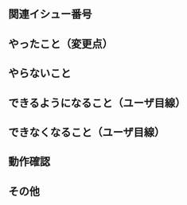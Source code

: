 <!-- 全項目を埋める必要はないです！不要な場合は項目を削除/必要であれば項目追加してください！ -->

## 関連イシュー番号

<!-- #36 など「#〇〇から始まるイシュー番号を記載 -->


## やったこと（変更点）

<!-- このプルリクで何をしたのか？ -->

## やらないこと

<!-- このプルリクでやらないことは何か（やらない場合は、どのタイミングでやるかを記載（不明なら書かなくてOK）） -->

## できるようになること（ユーザ目線）

<!-- 何ができるようになるのか？ -->

## できなくなること（ユーザ目線）

<!-- 何ができなくなるのか？-->

## 動作確認

<!-- どのような動作確認を行ったのか？　-->

## その他

<!-- レビュワーへの参考情報（実装上の懸念点や注意点などあれば記載）　-->